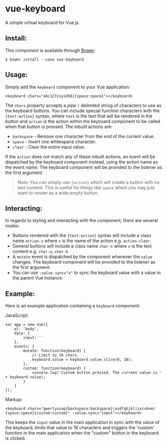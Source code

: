 # vue-keyboard

A simple virtual keyboard for Vue.js.

## Install:

This component is available through [Bower](https://bower.io/search/?q=vue-keyboard):

    $ bower install --save vue-keyboard

## Usage:

Simply add the `keyboard` component to your Vue application:

```
<keyboard chars="abc123|xyz456|{space:space}"></keyboard>
```

The `chars` property accepts a pipe `|` delimited string of characters to use as the keyboard buttons. You can include special function characters with the `{text:action}` syntax, where `text` is the text that will be rendered in the button and `action` is the action within the keyboard component to be called when that button is pressed. The inbuilt actions are:

* `backspace` - Remove one character from the end of the current value.
* `space` - Insert one whitespace character.
* `clear` - Clear the entire input value.

If the `action` does not match any of these inbuilt actions, an event will be dispatched by the keyboard component instead, using the action name as the event name. The keyboard component will be provided to the listener as the first argument.

> Note: You can simply use `{action}` which will create a button with no text content. This is useful for things like `space` which you may just want to render as a wide empty button.

## Interacting:

In regards to styling and interacting with the component, there are several routes:

* Buttons rendered with the `{text:action}` syntax will include a class name `action-x` where `x` is the name of the action e.g. `action-clear`.
* General buttons will include a class name `char-x` where `x` is the text content e.g. `char-a`, `char-b`.
* A `mutate` event is dispatched by the component whenever the `value` changes. The keyboard component will be provided to the listener as the first argument.
* You can use `:value.sync="x"` to sync the keyboard value with a value in the parent Vue instance.

## Example:

Here is an example application containing a `keyboard` component:

JavaScript:

```
var app = new Vue({
	el: 'body',
	data: {
		input: ''
	},
	events: {
		mutate: function(keyboard) {
			// Limit to 16 chars.
			keyboard.value = keyboard.value.slice(0, 16);
		},
		custom: function(keyboard) {
			console.log('Custom button pressed. The current value is ' + keyboard.value);
		}
	}
});
```

Markup:

```
<keyboard chars="qwertyuiop{backspace:backspace}|asdfghjkl|zxcvbnm|{space:space}{custom:custom}" :value.sync="input"></keyboard>
```

This keeps the `input` value in the main application in sync with the value of the keyboard, limits that value to 16 characters and triggers the 'custom' function in the main application when the "custom" button in the keyboard is clicked.